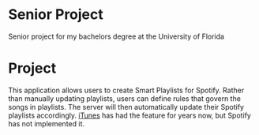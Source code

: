 # Senior Project 
Senior project for my bachelors degree at the University of Florida 
 
# Project 
This application allows users to create Smart Playlists for Spotify. Rather than manually updating playlists, users can define rules that govern the songs in playlists. The server will then automatically update their Spotify playlists accordingly. [iTunes](https://support.apple.com/kb/PH19487?locale=en_US) has had the feature for years now, but Spotify has not implemented it.